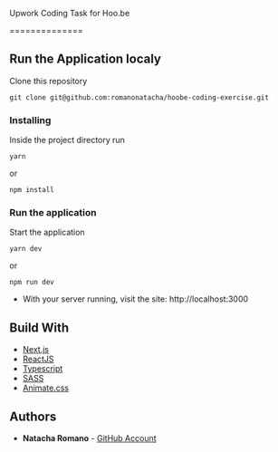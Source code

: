 Upwork Coding Task for Hoo.be

==============

## Run the Application localy

Clone this repository

```
git clone git@github.com:romanonatacha/hoobe-coding-exercise.git
```

### Installing

Inside the project directory run

```
yarn
```

or

```
npm install
```

### Run the application

Start the application

```
yarn dev
```

or 

```
npm run dev
```

* With your server running, visit the site: http://localhost:3000

## Build With

* [Next.js](https://nextjs.org/)
* [ReactJS](https://react.dev/)
* [Typescript](https://www.typescriptlang.org/)
* [SASS](https://sass-lang.com/)
* [Animate.css](https://animate.style/)


 ## Authors

* **Natacha Romano** - [GitHub Account](https://github.com/romanonatacha)